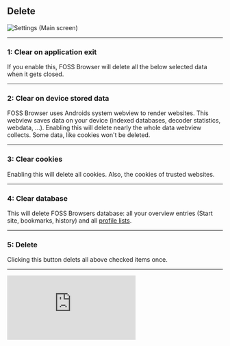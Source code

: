 ## Delete

![Settings (Main screen)](https://github.com/scoute-dich/browser/blob/master/wiki/screenshots/settings_delete.png)

----

### 1: Clear on application exit

If you enable this, FOSS Browser will delete all the below selected data when it gets closed.


----

### 2: Clear on device stored data

FOSS Browser uses Androids system webview to render websites. This webview saves data on your device (indexed databases, decoder statistics, webdata, ...). Enabling this will delete nearly the whole data webview collects. Some data, like cookies won't be deleted.

----

### 3: Clear cookies

Enabling this will delete all cookies. Also, the cookies of trusted websites.

----

### 4: Clear database

This will delete FOSS Browsers database: all your overview entries (Start site, bookmarks, history) and all [profile lists](https://github.com/scoute-dich/browser/blob/master/wiki/settings_profile_list.md).

----

### 5: Delete

Clicking this button delets all above checked items once.

----

![go back](https://github.com/scoute-dich/browser/blob/master/wiki/wiki_start.md)
